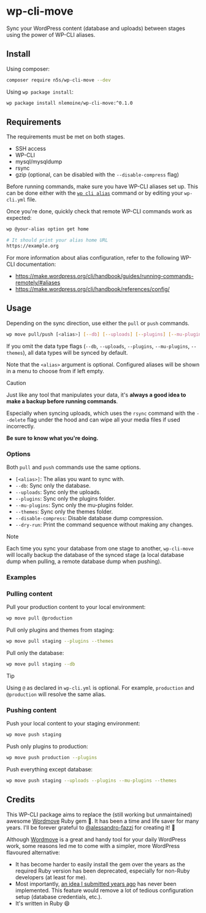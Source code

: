 # wp-cli-move

Sync your WordPress content (database and uploads) between stages using the power of WP-CLI aliases.

## Install

Using composer:

```sh
composer require n5s/wp-cli-move --dev
```

Using `wp package install`:

```sh
wp package install nlemoine/wp-cli-move:^0.1.0
```

## Requirements

The requirements must be met on both stages.

- SSH access
- WP-CLI
- mysql/mysqldump
- rsync
- gzip (optional, can be disabled with the `--disable-compress` flag)

Before running commands, make sure you have WP-CLI aliases set up. This can be done either with the [`wp cli alias`](https://developer.wordpress.org/cli/commands/cli/alias/) command or by editing your `wp-cli.yml` file.

Once you're done, quickly check that remote WP-CLI commands work as expected:

```sh
wp @your-alias option get home

# It should print your alias home URL
https://example.org
```

For more information about alias configuration, refer to the following WP-CLI documentation:

- https://make.wordpress.org/cli/handbook/guides/running-commands-remotely/#aliases
- https://make.wordpress.org/cli/handbook/references/config/

## Usage

Depending on the sync direction, use either the `pull` or `push` commands.

```sh
wp move pull/push [<alias>] [--db] [--uploads] [--plugins] [--mu-plugins] [--themes] [--disable-compress] [--dry-run]
```

If you omit the data type flags (`--db`, `--uploads`, `--plugins`, `--mu-plugins`, `--themes`), all data types will be synced by default.

Note that the `<alias>` argument is optional. Configured aliases will be shown in a menu to choose from if left empty.

> [!CAUTION]
> Just like any tool that manipulates your data, it's **always a good idea to make a backup before running commands**.
>
> Especially when syncing uploads, which uses the `rsync` command with the `--delete` flag under the hood and can wipe all your media files if used incorrectly.
>
> **Be sure to know what you're doing.**

### Options

Both `pull` and `push` commands use the same options.

- `[<alias>]`: The alias you want to sync with.
- `--db`: Sync only the database.
- `--uploads`: Sync only the uploads.
- `--plugins`: Sync only the plugins folder.
- `--mu-plugins`: Sync only the mu-plugins folder.
- `--themes`: Sync only the themes folder.
- `--disable-compress`: Disable database dump compression.
- `--dry-run`: Print the command sequence without making any changes.

> [!NOTE]
> Each time you sync your database from one stage to another, `wp-cli-move` will locally backup the database of the synced stage (a local database dump when pulling, a remote database dump when pushing).

### Examples

### Pulling content

Pull your production content to your local environment:

```sh
wp move pull @production
```

Pull only plugins and themes from staging:

```sh
wp move pull staging --plugins --themes
```

Pull only the database:

```sh
wp move pull staging --db
```

> [!TIP]
> Using `@` as declared in `wp-cli.yml` is optional. For example, `production` and `@production` will resolve the same alias.

### Pushing content

Push your local content to your staging environment:

```sh
wp move push staging
```

Push only plugins to production:

```sh
wp move push production --plugins
```

Push everything except database:

```sh
wp move push staging --uploads --plugins --mu-plugins --themes
```

## Credits

This WP-CLI package aims to replace the (still working but unmaintained) awesome [Wordmove](https://github.com/welaika/wordmove) Ruby gem 💎. It has been a time and life saver for many years. I'll be forever grateful to [@alessandro-fazzi](https://github.com/alessandro-fazzi) for creating it! 🙌

Although [Wordmove](https://github.com/welaika/wordmove) is a great and handy tool for your daily WordPress work, some reasons led me to come with a simpler, more WordPress flavoured alternative:

- It has become harder to easily install the gem over the years as the required Ruby version has been deprecated, especially for non-Ruby developers (at least for me).
- Most importantly, [an idea I submitted years ago](https://github.com/welaika/wordmove/issues/601#issue-612726521) has never been implemented. This feature would remove a lot of tedious configuration setup (database credentials, etc.).
- It's written in Ruby 😄

